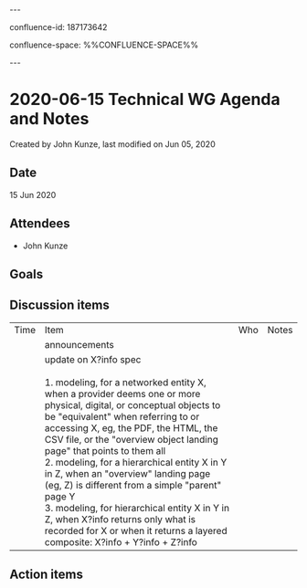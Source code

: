 \---

confluence-id: 187173642

confluence-space: %%CONFLUENCE-SPACE%%

\---

2020-06-15 Technical WG Agenda and Notes
========================================

Created by John Kunze, last modified on Jun 05, 2020

Date
----

15 Jun 2020

Attendees
---------

*   John Kunze
    

Goals
-----

Discussion items
----------------

|     |     |     |     |
| --- | --- | --- | --- |
| Time | Item | Who | Notes |
|     | announcements |     |     |
|     | update on X?info spec<br><br>1.  modeling, for a networked entity X, when a provider deems one or more physical, digital, or conceptual objects to be "equivalent" when referring to or accessing X, eg, the PDF, the HTML, the CSV file, or the "overview object landing page" that points to them all<br>2.  modeling, for a hierarchical entity X in Y in Z, when an "overview" landing page (eg, Z) is different from a simple "parent" page Y<br>3.  modeling, for hierarchical entity X in Y in Z, when X?info returns only what is recorded for X or when it returns a layered composite: X?info + Y?info + Z?info |     |     |

Action items
------------